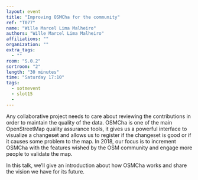 ```yaml
---
layout: event
title: "Improving OSMCha for the community"
ref: "T077"
name: "Wille Marcel Lima Malheiro"
authors: "Wille Marcel Lima Malheiro"
affiliations: ""
organization: ""
extra_tags:
  - ""
room: "S.0.2"
sortroom: "2"
length: "30 minutes"
time: "Saturday 17:10"
tags:
  - sotmevent
  - slot15
  - 
---
```

Any collaborative project needs to care about reviewing the contributions in order to maintain the quality of the data. OSMCha is one of the main OpenStreetMap quality assurance tools, it gives us a powerful interface to visualize a changeset and allows us to register if the changeset is good or if it causes some problem to the map. In 2018, our focus is to increment OSMCha with the features wished by the OSM community and engage more people to validate the map.

In this talk, we’ll give an introduction about how OSMCha works and share the vision we have for its future.